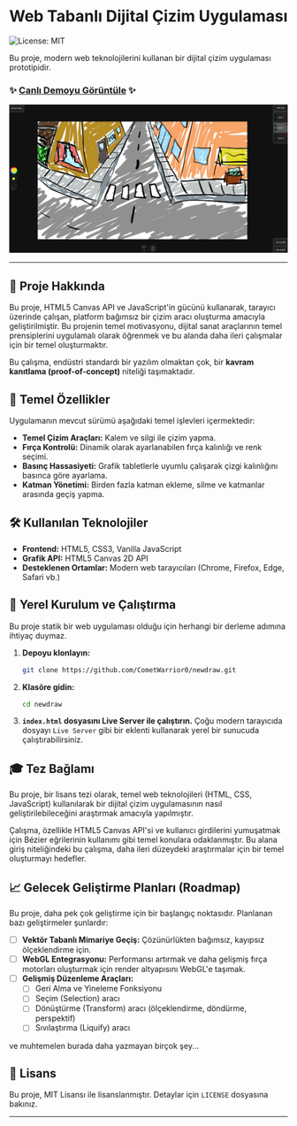 # Web Tabanlı Dijital Çizim Uygulaması

![License: MIT](https://img.shields.io/badge/License-MIT-yellow.svg)

Bu proje, modern web teknolojilerini kullanan bir dijital çizim uygulaması prototipidir.

### ✨ [Canlı Demoyu Görüntüle](https://cometwarrior0.github.io/newdraw/) ✨

![Uygulama Ekran Görüntüsü](https://raw.githubusercontent.com/CometWarrior0/newdraw/main/screenshot.png)

---

## 🚀 Proje Hakkında

Bu proje, HTML5 Canvas API ve JavaScript'in gücünü kullanarak, tarayıcı üzerinde çalışan, platform bağımsız bir çizim aracı oluşturma amacıyla geliştirilmiştir. Bu projenin temel motivasyonu, dijital sanat araçlarının temel prensiplerini uygulamalı olarak öğrenmek ve bu alanda daha ileri çalışmalar için bir temel oluşturmaktır.

Bu çalışma, endüstri standardı bir yazılım olmaktan çok, bir **kavram kanıtlama (proof-of-concept)** niteliği taşımaktadır.

## 🎨 Temel Özellikler

Uygulamanın mevcut sürümü aşağıdaki temel işlevleri içermektedir:

*   **Temel Çizim Araçları:** Kalem ve silgi ile çizim yapma.
*   **Fırça Kontrolü:** Dinamik olarak ayarlanabilen fırça kalınlığı ve renk seçimi.
*   **Basınç Hassasiyeti:** Grafik tabletlerle uyumlu çalışarak çizgi kalınlığını basınca göre ayarlama.
*   **Katman Yönetimi:** Birden fazla katman ekleme, silme ve katmanlar arasında geçiş yapma.

## 🛠️ Kullanılan Teknolojiler

*   **Frontend:** HTML5, CSS3, Vanilla JavaScript
*   **Grafik API:** HTML5 Canvas 2D API
*   **Desteklenen Ortamlar:** Modern web tarayıcıları (Chrome, Firefox, Edge, Safari vb.)

## 🔧 Yerel Kurulum ve Çalıştırma

Bu proje statik bir web uygulaması olduğu için herhangi bir derleme adımına ihtiyaç duymaz.

1.  **Depoyu klonlayın:**
    ```sh
    git clone https://github.com/CometWarrior0/newdraw.git
    ```
2.  **Klasöre gidin:**
    ```sh
    cd newdraw
    ```
3.  **`index.html` dosyasını Live Server ile çalıştırın.**
    Çoğu modern tarayıcıda dosyayı `Live Server` gibi bir eklenti kullanarak yerel bir sunucuda çalıştırabilirsiniz.

## 🎓 Tez Bağlamı

Bu proje, bir lisans tezi olarak, temel web teknolojileri (HTML, CSS, JavaScript) kullanılarak bir dijital çizim uygulamasının nasıl geliştirilebileceğini araştırmak amacıyla yapılmıştır.

Çalışma, özellikle HTML5 Canvas API'si ve kullanıcı girdilerini yumuşatmak için Bézier eğrilerinin kullanımı gibi temel konulara odaklanmıştır. Bu alana giriş niteliğindeki bu çalışma, daha ileri düzeydeki araştırmalar için bir temel oluşturmayı hedefler.

## 📈 Gelecek Geliştirme Planları (Roadmap)

Bu proje, daha pek çok geliştirme için bir başlangıç noktasıdır. Planlanan bazı geliştirmeler şunlardır:

*   [ ] **Vektör Tabanlı Mimariye Geçiş:** Çözünürlükten bağımsız, kayıpsız ölçeklendirme için.
*   [ ] **WebGL Entegrasyonu:** Performansı artırmak ve daha gelişmiş fırça motorları oluşturmak için render altyapısını WebGL'e taşımak.
*   [ ] **Gelişmiş Düzenleme Araçları:**
    *   [ ] Geri Alma ve Yineleme Fonksiyonu
    *   [ ] Seçim (Selection) aracı
    *   [ ] Dönüştürme (Transform) aracı (ölçeklendirme, döndürme, perspektif)
    *   [ ] Sıvılaştırma (Liquify) aracı

ve muhtemelen burada daha yazmayan birçok şey...

## 📄 Lisans

Bu proje, MIT Lisansı ile lisanslanmıştır. Detaylar için `LICENSE` dosyasına bakınız.

---
